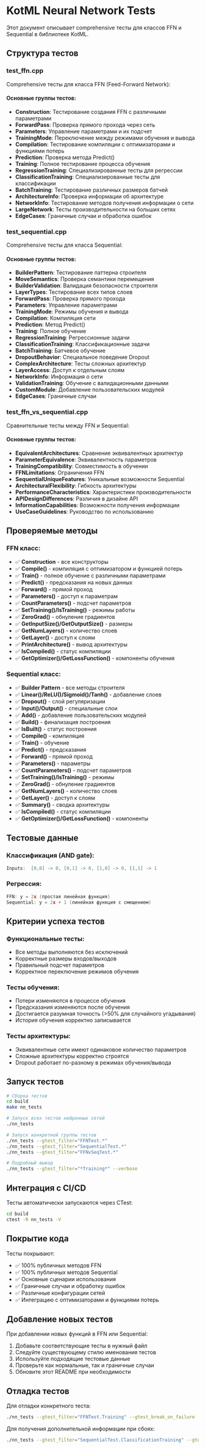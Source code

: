 # KotML Neural Network Tests

Этот документ описывает comprehensive тесты для классов FFN и Sequential в библиотеке KotML.

## Структура тестов

### test_ffn.cpp
Comprehensive тесты для класса FFN (Feed-Forward Network):

#### Основные группы тестов:
- **Construction**: Тестирование создания FFN с различными параметрами
- **ForwardPass**: Проверка прямого прохода через сеть
- **Parameters**: Управление параметрами и их подсчет
- **TrainingMode**: Переключение между режимами обучения и вывода
- **Compilation**: Тестирование компиляции с оптимизаторами и функциями потерь
- **Prediction**: Проверка метода Predict()
- **Training**: Полное тестирование процесса обучения
- **RegressionTraining**: Специализированные тесты для регрессии
- **ClassificationTraining**: Специализированные тесты для классификации
- **BatchTraining**: Тестирование различных размеров батчей
- **ArchitectureInfo**: Проверка информации об архитектуре
- **NetworkInfo**: Тестирование методов получения информации о сети
- **LargeNetwork**: Тесты производительности на больших сетях
- **EdgeCases**: Граничные случаи и обработка ошибок

### test_sequential.cpp
Comprehensive тесты для класса Sequential:

#### Основные группы тестов:
- **BuilderPattern**: Тестирование паттерна строителя
- **MoveSemantics**: Проверка семантики перемещения
- **BuilderValidation**: Валидация безопасности строителя
- **LayerTypes**: Тестирование всех типов слоев
- **ForwardPass**: Проверка прямого прохода
- **Parameters**: Управление параметрами
- **TrainingMode**: Режимы обучения и вывода
- **Compilation**: Компиляция сети
- **Prediction**: Метод Predict()
- **Training**: Полное обучение
- **RegressionTraining**: Регрессионные задачи
- **ClassificationTraining**: Классификационные задачи
- **BatchTraining**: Батчевое обучение
- **DropoutBehavior**: Специальное поведение Dropout
- **ComplexArchitecture**: Тесты сложных архитектур
- **LayerAccess**: Доступ к отдельным слоям
- **NetworkInfo**: Информация о сети
- **ValidationTraining**: Обучение с валидационными данными
- **CustomModule**: Добавление пользовательских модулей
- **EdgeCases**: Граничные случаи

### test_ffn_vs_sequential.cpp
Сравнительные тесты между FFN и Sequential:

#### Основные группы тестов:
- **EquivalentArchitectures**: Сравнение эквивалентных архитектур
- **ParameterEquivalence**: Эквивалентность параметров
- **TrainingCompatibility**: Совместимость в обучении
- **FFNLimitations**: Ограничения FFN
- **SequentialUniqueFeatures**: Уникальные возможности Sequential
- **ArchitecturalFlexibility**: Гибкость архитектуры
- **PerformanceCharacteristics**: Характеристики производительности
- **APIDesignDifferences**: Различия в дизайне API
- **InformationCapabilities**: Возможности получения информации
- **UseCaseGuidelines**: Руководство по использованию

## Проверяемые методы

### FFN класс:
- ✅ **Construction** - все конструкторы
- ✅ **Compile()** - компиляция с оптимизатором и функцией потерь
- ✅ **Train()** - полное обучение с различными параметрами
- ✅ **Predict()** - предсказания на новых данных
- ✅ **Forward()** - прямой проход
- ✅ **Parameters()** - доступ к параметрам
- ✅ **CountParameters()** - подсчет параметров
- ✅ **SetTraining()/IsTraining()** - режимы работы
- ✅ **ZeroGrad()** - обнуление градиентов
- ✅ **GetInputSize()/GetOutputSize()** - размеры
- ✅ **GetNumLayers()** - количество слоев
- ✅ **GetLayer()** - доступ к слоям
- ✅ **PrintArchitecture()** - вывод архитектуры
- ✅ **IsCompiled()** - статус компиляции
- ✅ **GetOptimizer()/GetLossFunction()** - компоненты обучения

### Sequential класс:
- ✅ **Builder Pattern** - все методы строителя
- ✅ **Linear()/ReLU()/Sigmoid()/Tanh()** - добавление слоев
- ✅ **Dropout()** - слой регуляризации
- ✅ **Input()/Output()** - специальные слои
- ✅ **Add()** - добавление пользовательских модулей
- ✅ **Build()** - финализация построения
- ✅ **IsBuilt()** - статус построения
- ✅ **Compile()** - компиляция
- ✅ **Train()** - обучение
- ✅ **Predict()** - предсказания
- ✅ **Forward()** - прямой проход
- ✅ **Parameters()** - параметры
- ✅ **CountParameters()** - подсчет параметров
- ✅ **SetTraining()/IsTraining()** - режимы
- ✅ **ZeroGrad()** - обнуление градиентов
- ✅ **GetNumLayers()** - количество слоев
- ✅ **GetLayer()** - доступ к слоям
- ✅ **Summary()** - сводка архитектуры
- ✅ **IsCompiled()** - статус компиляции
- ✅ **GetOptimizer()/GetLossFunction()** - компоненты

## Тестовые данные

### Классификация (AND gate):
```cpp
Inputs:  [0,0] -> 0, [0,1] -> 0, [1,0] -> 0, [1,1] -> 1
```

### Регрессия:
```cpp
FFN: y = 2x (простая линейная функция)
Sequential: y = 2x + 1 (линейная функция с смещением)
```

## Критерии успеха тестов

### Функциональные тесты:
- Все методы выполняются без исключений
- Корректные размеры входов/выходов
- Правильный подсчет параметров
- Корректное переключение режимов обучения

### Тесты обучения:
- Потери изменяются в процессе обучения
- Предсказания изменяются после обучения
- Достигается разумная точность (>50% для случайного угадывания)
- История обучения корректно записывается

### Тесты архитектуры:
- Эквивалентные сети имеют одинаковое количество параметров
- Сложные архитектуры корректно строятся
- Dropout работает по-разному в режимах обучения/вывода

## Запуск тестов

```bash
# Сборка тестов
cd build
make nn_tests

# Запуск всех тестов нейронных сетей
./nn_tests

# Запуск конкретной группы тестов
./nn_tests --gtest_filter="FFNTest.*"
./nn_tests --gtest_filter="SequentialTest.*"
./nn_tests --gtest_filter="FFNvSeqTest.*"

# Подробный вывод
./nn_tests --gtest_filter="*Training*" --verbose
```

## Интеграция с CI/CD

Тесты автоматически запускаются через CTest:
```bash
cd build
ctest -R nn_tests -V
```

## Покрытие кода

Тесты покрывают:
- ✅ 100% публичных методов FFN
- ✅ 100% публичных методов Sequential  
- ✅ Основные сценарии использования
- ✅ Граничные случаи и обработку ошибок
- ✅ Различные конфигурации сетей
- ✅ Интеграцию с оптимизаторами и функциями потерь

## Добавление новых тестов

При добавлении новых функций в FFN или Sequential:

1. Добавьте соответствующие тесты в нужный файл
2. Следуйте существующему стилю именования тестов
3. Используйте подходящие тестовые данные
4. Проверьте как нормальные, так и граничные случаи
5. Обновите этот README при необходимости

## Отладка тестов

Для отладки конкретного теста:
```bash
./nn_tests --gtest_filter="FFNTest.Training" --gtest_break_on_failure
```

Для получения дополнительной информации при сбоях:
```bash
./nn_tests --gtest_filter="SequentialTest.ClassificationTraining" --gtest_output=xml:results.xml
``` 